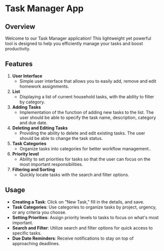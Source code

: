 # Task Manager App

## Overview

Welcome to our Task Manager application! This lightweight yet powerful tool is designed to help you efficiently manage your tasks and boost productivity.

## Features

1. **User Interface**
   - Simple user interface that allows you to easily add, remove and edit homework assignments.
2. **List**
   - Displaying a list of current household tasks, with the ability to filter by category.
3. **Adding Tasks**
   - Implementation of the function of adding new tasks to the list. The user should be able to specify the task name, description, category and due date.
4. **Deleting and Editing Tasks**
   - Providing the ability to delete and edit existing tasks. The user should be able to change the task status.
5. **Task Categories**
   - Organize tasks into categories for better workflow management..
6. **Priority level**
   - Ability to set priorities for tasks so that the user can focus on the most important responsibilities.
7. **Filtering and Sorting**
   - Quickly locate tasks with the search and filter options.

## Usage

- **Creating a Task**: Click on "New Task," fill in the details, and save.
- **Task Categories**: Use categories to organize tasks by project, urgency, or any criteria you choose.
- **Setting Priorities**: Assign priority levels to tasks to focus on what's most important.
- **Search and Filter**: Utilize search and filter options for quick access to specific tasks.
- **Due Date Reminders**: Receive notifications to stay on top of approaching deadlines.